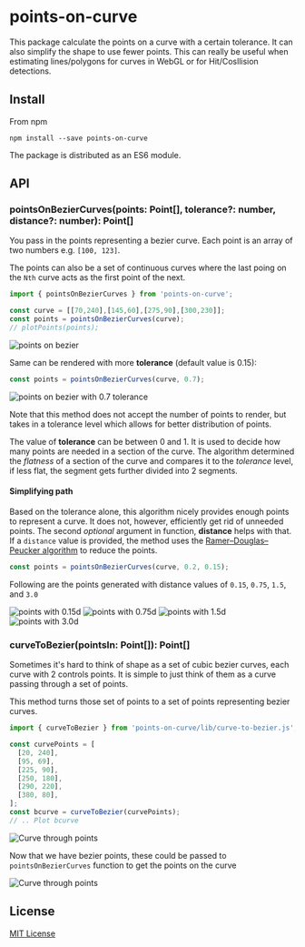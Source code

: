 # points-on-curve

This package calculate the points on a curve with a certain tolerance. It can also simplify the shape to use fewer points. 
This can really be useful when estimating lines/polygons for curves in WebGL or for Hit/Cosllision detections. 

## Install

From npm

```
npm install --save points-on-curve
```

The package is distributed as an ES6 module. 

## API

### pointsOnBezierCurves(points: Point[], tolerance?: number, distance?: number): Point[]

You pass in the points representing a bezier curve. Each point is an array of two numbers e.g. `[100, 123]`.

The points can also be a set of continuous curves where the last poing on the `Nth` curve acts as the first point of the next. 

```javascript
import { pointsOnBezierCurves } from 'points-on-curve';

const curve = [[70,240],[145,60],[275,90],[300,230]];
const points = pointsOnBezierCurves(curve);
// plotPoints(points);
```

![points on bezier](https://user-images.githubusercontent.com/833927/79051836-45630300-7be7-11ea-8cb6-cba2695a4807.png)

Same can be rendered with more **tolerance** (default value is 0.15):

```javascript
const points = pointsOnBezierCurves(curve, 0.7);
```
![points on bezier with 0.7 tolerance](https://user-images.githubusercontent.com/833927/79051837-45fb9980-7be7-11ea-9583-52cf882e770e.png)

Note that this method does not accept the number of points to render, but takes in a tolerance level which allows for better distribution of points. 

The value of **tolerance** can be between 0 and 1. It is used to decide how many points are needed in a section of the curve. The algorithm determined the *flatness* of a section of the curve and compares it to the *tolerance* level, if less flat, the segment gets further divided into 2 segments. 


#### Simplifying path

Based on the tolerance alone, this algorithm nicely provides enough points to represent a curve. It does not, however, efficiently get rid of unneeded points. The second *optional* argument in function, **distance** helps with that. If a `distance` value is provided, the method uses the [Ramer–Douglas–Peucker algorithm](https://en.wikipedia.org/wiki/Ramer%E2%80%93Douglas%E2%80%93Peucker_algorithm) to reduce the points. 

```javascript
const points = pointsOnBezierCurves(curve, 0.2, 0.15);
```

Following are the points generated with distance values of `0.15`, `0.75`, `1.5`, and `3.0`

![points with 0.15d](https://user-images.githubusercontent.com/833927/79051853-53b11f00-7be7-11ea-8970-7cc3f7621142.png)
![points with 0.75d](https://user-images.githubusercontent.com/833927/79051854-5449b580-7be7-11ea-9601-a1dd418b10d8.png)
![points with 1.5d](https://user-images.githubusercontent.com/833927/79051855-5449b580-7be7-11ea-9ab4-139beb0faf11.png)
![points with 3.0d](https://user-images.githubusercontent.com/833927/79051856-54e24c00-7be7-11ea-9f52-34e3ad9c81bd.png)

### curveToBezier(pointsIn: Point[]): Point[]

Sometimes it's hard to think of shape as a set of cubic bezier curves, each curve with 2 controls points. It is simple to just think of them as a curve passing through a set of points. 

This method turns those set of points to a set of points representing bezier curves.

```javascript
import { curveToBezier } from 'points-on-curve/lib/curve-to-bezier.js';

const curvePoints = [
  [20, 240],
  [95, 69],
  [225, 90],
  [250, 180],
  [290, 220],
  [380, 80],
];
const bcurve = curveToBezier(curvePoints);
// .. Plot bcurve
```
![Curve through points](https://user-images.githubusercontent.com/833927/79051797-12b90a80-7be7-11ea-92d2-5cb79adcbe30.png)

Now that we have bezier points, these could be passed to `pointsOnBezierCurves` function to get the points on the curve

![Curve through points](https://user-images.githubusercontent.com/833927/79051798-1351a100-7be7-11ea-8465-959a22b72371.png)


## License
[MIT License](https://github.com/pshihn/bezier-points/blob/master/LICENSE)

